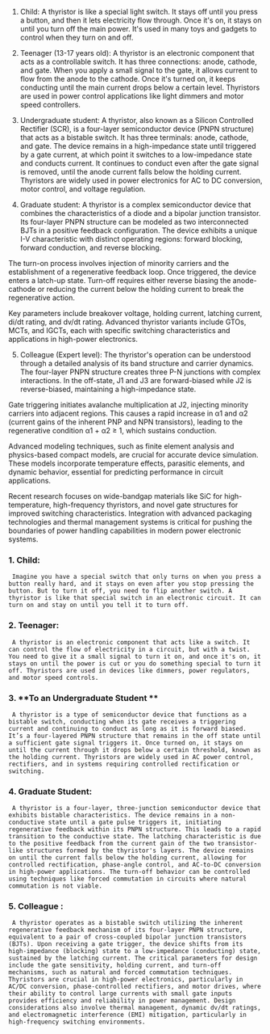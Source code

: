 1. Child:
A thyristor is like a special light switch. It stays off until you press a button, and then it lets electricity flow through. Once it's on, it stays on until you turn off the main power. It's used in many toys and gadgets to control when they turn on and off.

2. Teenager (13-17 years old):
A thyristor is an electronic component that acts as a controllable switch. It has three connections: anode, cathode, and gate. When you apply a small signal to the gate, it allows current to flow from the anode to the cathode. Once it's turned on, it keeps conducting until the main current drops below a certain level. Thyristors are used in power control applications like light dimmers and motor speed controllers.

3. Undergraduate student:
A thyristor, also known as a Silicon Controlled Rectifier (SCR), is a four-layer semiconductor device (PNPN structure) that acts as a bistable switch. It has three terminals: anode, cathode, and gate. The device remains in a high-impedance state until triggered by a gate current, at which point it switches to a low-impedance state and conducts current. It continues to conduct even after the gate signal is removed, until the anode current falls below the holding current. Thyristors are widely used in power electronics for AC to DC conversion, motor control, and voltage regulation.

4. Graduate student:
A thyristor is a complex semiconductor device that combines the characteristics of a diode and a bipolar junction transistor. Its four-layer PNPN structure can be modeled as two interconnected BJTs in a positive feedback configuration. The device exhibits a unique I-V characteristic with distinct operating regions: forward blocking, forward conduction, and reverse blocking.

The turn-on process involves injection of minority carriers and the establishment of a regenerative feedback loop. Once triggered, the device enters a latch-up state. Turn-off requires either reverse biasing the anode-cathode or reducing the current below the holding current to break the regenerative action.

Key parameters include breakover voltage, holding current, latching current, di/dt rating, and dv/dt rating. Advanced thyristor variants include GTOs, MCTs, and IGCTs, each with specific switching characteristics and applications in high-power electronics.

5. Colleague (Expert level):
The thyristor's operation can be understood through a detailed analysis of its band structure and carrier dynamics. The four-layer PNPN structure creates three P-N junctions with complex interactions. In the off-state, J1 and J3 are forward-biased while J2 is reverse-biased, maintaining a high-impedance state.

Gate triggering initiates avalanche multiplication at J2, injecting minority carriers into adjacent regions. This causes a rapid increase in α1 and α2 (current gains of the inherent PNP and NPN transistors), leading to the regenerative condition α1 + α2 ≥ 1, which sustains conduction.

Advanced modeling techniques, such as finite element analysis and physics-based compact models, are crucial for accurate device simulation. These models incorporate temperature effects, parasitic elements, and dynamic behavior, essential for predicting performance in circuit applications.

Recent research focuses on wide-bandgap materials like SiC for high-temperature, high-frequency thyristors, and novel gate structures for improved switching characteristics. Integration with advanced packaging technologies and thermal management systems is critical for pushing the boundaries of power handling capabilities in modern power electronic systems.

### 1. **Child:**
     Imagine you have a special switch that only turns on when you press a button really hard, and it stays on even after you stop pressing the button. But to turn it off, you need to flip another switch. A thyristor is like that special switch in an electronic circuit. It can turn on and stay on until you tell it to turn off.

### 2. **Teenager:**
     A thyristor is an electronic component that acts like a switch. It can control the flow of electricity in a circuit, but with a twist. You need to give it a small signal to turn it on, and once it's on, it stays on until the power is cut or you do something special to turn it off. Thyristors are used in devices like dimmers, power regulators, and motor speed controls.

### 3. **To an Undergraduate Student **
     A thyristor is a type of semiconductor device that functions as a bistable switch, conducting when its gate receives a triggering current and continuing to conduct as long as it is forward biased. It’s a four-layered PNPN structure that remains in the off state until a sufficient gate signal triggers it. Once turned on, it stays on until the current through it drops below a certain threshold, known as the holding current. Thyristors are widely used in AC power control, rectifiers, and in systems requiring controlled rectification or switching.

### 4. **Graduate Student:**
     A thyristor is a four-layer, three-junction semiconductor device that exhibits bistable characteristics. The device remains in a non-conductive state until a gate pulse triggers it, initiating regenerative feedback within its PNPN structure. This leads to a rapid transition to the conductive state. The latching characteristic is due to the positive feedback from the current gain of the two transistor-like structures formed by the thyristor's layers. The device remains on until the current falls below the holding current, allowing for controlled rectification, phase-angle control, and AC-to-DC conversion in high-power applications. The turn-off behavior can be controlled using techniques like forced commutation in circuits where natural commutation is not viable.

### 5. **Colleague :**
     A thyristor operates as a bistable switch utilizing the inherent regenerative feedback mechanism of its four-layer PNPN structure, equivalent to a pair of cross-coupled bipolar junction transistors (BJTs). Upon receiving a gate trigger, the device shifts from its high-impedance (blocking) state to a low-impedance (conducting) state, sustained by the latching current. The critical parameters for design include the gate sensitivity, holding current, and turn-off mechanisms, such as natural and forced commutation techniques. Thyristors are crucial in high-power electronics, particularly in AC/DC conversion, phase-controlled rectifiers, and motor drives, where their ability to control large currents with small gate inputs provides efficiency and reliability in power management. Design considerations also involve thermal management, dynamic dv/dt ratings, and electromagnetic interference (EMI) mitigation, particularly in high-frequency switching environments.

